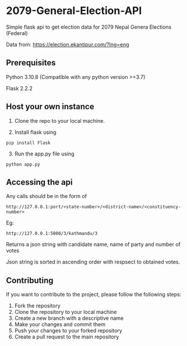 # 2079-General-Election-API

Simple flask api to get election data for 2079 Nepal Genera Elections (Federal)

Data from: https://election.ekantipur.com/?lng=eng


## Prerequisites
Python 3.10.8 (Compatible with any python version >=3.7)

Flask 2.2.2

## Host your own instance

1. Clone the repo to your local machine.

2. Install flask using

```
pip install Flask
```

3. Run the app.py file using

```
python app.py
```

## Accessing the api

Any calls should be in the form of 

```
http://127.0.0.1:port/<state-number>/<district-name>/<constituency-number>
```

Eg:

 ```
 http://127.0.0.1:5000/3/kathmandu/3
 ```
 
 Returns a json string with candidate name, name of party and number of votes

  Json string is sorted in ascending order with respsect to obtained votes.
 
## Contributing
 
If you want to contribute to the project, please follow the following steps:
1. Fork the repository
2. Clone the repository to your local machine
3. Create a new branch with a descriptive name
4. Make your changes and commit them
5. Push your changes to your forked repository
6. Create a pull request to the main repository


